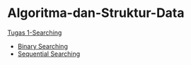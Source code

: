 # Algoritma-dan-Struktur-Data
 [Tugas 1-Searching](https://github.com/Rio-Arya/Algoritma-dan-Struktur-Data/tree/main/SEARCHING)<br />
  - [Binary Searching](https://github.com/Rio-Arya/Algoritma-dan-Struktur-Data/tree/main/SEARCHING/Binary%20Searching)<br />
  - [Sequential Searching](https://github.com/Rio-Arya/Algoritma-dan-Struktur-Data/tree/main/SEARCHING/Sequential%20Searching)<br />
